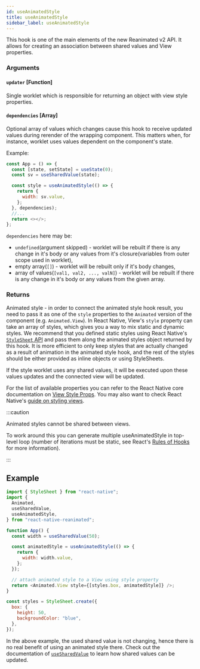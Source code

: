 ```yaml
---
id: useAnimatedStyle
title: useAnimatedStyle
sidebar_label: useAnimatedStyle
---
```


This hook is one of the main elements of the new Reanimated v2 API.
It allows for creating an association between shared values and View properties.

### Arguments

#### `updater` [Function]

Single worklet which is responsible for returning an object with view style properties.

#### `dependencies` [Array]

Optional array of values which changes cause this hook to receive updated values during rerender of the wrapping component. This matters when, for instance, worklet uses values dependent on the component's state.

Example:

```js {9}
const App = () => {
  const [state, setState] = useState(0);
  const sv = useSharedValue(state);

  const style = useAnimatedStyle(() => {
    return {
      width: sv.value,
    };
  }, dependencies);
  //...
  return <></>;
};
```

`dependencies` here may be:

- `undefined`(argument skipped) - worklet will be rebuilt if there is any change in it's body or any values from it's closure(variables from outer scope used in worklet),
- empty array(`[]`) - worklet will be rebuilt only if it's body changes,
- array of values(`[val1, val2, ..., valN]`) - worklet will be rebuilt if there is any change in it's body or any values from the given array.

### Returns

Animated style - in order to connect the animated style hook result, you need to pass it as one of the `style` properties to the `Animated` version of the component (e.g. `Animated.View`).
In React Native, View's `style` property can take an array of styles, which gives you a way to mix static and dynamic styles.
We recommend that you defined static styles using React Native's [`StyleSheet` API](https://reactnative.dev/docs/stylesheet) and pass them along the animated styles object returned by this hook.
It is more efficient to only keep styles that are actually changed as a result of animation in the animated style hook, and the rest of the styles should be either provided as inline objects or using StyleSheets.

If the style worklet uses any shared values, it will be executed upon these values updates and the connected view will be updated.

For the list of available properties you can refer to the React Native core documentation on [View Style Props](https://reactnative.dev/docs/view-style-props). You may also want to check React Native's [guide on styling views](https://reactnative.dev/docs/style).

:::caution

Animated styles cannot be shared between views.

To work around this you can generate multiple useAnimatedStyle in top-level loop (number of iterations must be static, see React's [Rules of Hooks](https://reactjs.org/docs/hooks-rules.html#only-call-hooks-at-the-top-level) for more information).

:::

## Example

```js {11-15}
import { StyleSheet } from "react-native";
import {
  Animated,
  useSharedValue,
  useAnimatedStyle,
} from "react-native-reanimated";

function App() {
  const width = useSharedValue(50);

  const animatedStyle = useAnimatedStyle(() => {
    return {
      width: width.value,
    };
  });

  // attach animated style to a View using style property
  return <Animated.View style={[styles.box, animatedStyle]} />;
}

const styles = StyleSheet.create({
  box: {
    height: 50,
    backgroundColor: "blue",
  },
});
```

In the above example, the used shared value is not changing, hence there is no real benefit of using an animated style there.
Check out the documentation of [`useSharedValue`](useSharedValue) to learn how shared values can be updated.

